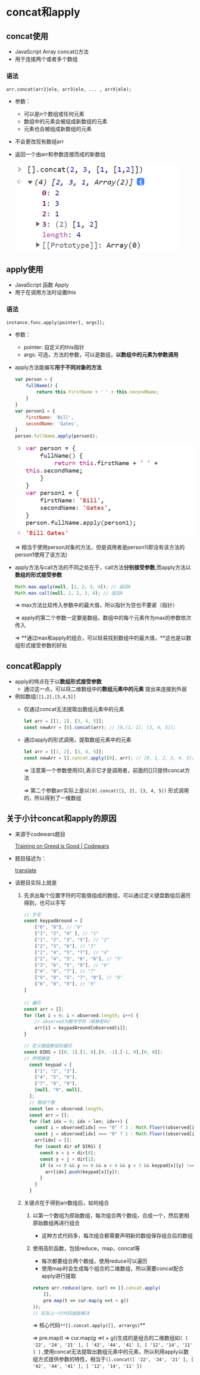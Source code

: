 # concat和apply

## concat使用

- JavaScript Array concat()方法
- 用于连接两个或者多个数组

### 语法

```tsx
arr.concat(arr2|ele, arr3|ele, ... , arrX|ele);
```

- 参数：
    - 可以是n个数组或任何元素
    - 数组中的元素会被组成新数组的元素
    - 元素也会被组成新数组的元素
- 不会更改现有数组arr
- 返回一个由arr和参数连接而成的新数组
    
    ![Untitled](concat%E5%92%8Capply/Untitled.png)
    

## apply使用

- JavaScript 函数 Apply
- 用于在调用方法时设置this

### 语法

```tsx
instance.func.apply(pointer[, args]);
```

- 参数：
    - pointer: 自定义的this指针
    - args: 可选，方法的参数，可以是数组，**以数组中的元素为参数调用**
- apply方法能编写**用于不同对象的方法**
    
    ```jsx
    var person = {
    	fullName() {
    		return this.firstName + ' ' + this.secondName;
    	}
    }
    var person1 = {
    	firstName: 'Bill',
    	secondName: 'Gates',
    }
    person.fullName.apply(person1);
    ```
    
    ![Untitled](concat%E5%92%8Capply/Untitled%201.png)
    
    ⇒ 相当于使用person对象的方法，但是调用者是person1(即没有该方法的person1使用了该方法)
    
- apply方法与call方法的不同之处在于，call方法**分别接受参数**,而apply方法以**数组的形式接受参数**
    
    ```jsx
    Math.max.apply(null, [1, 2, 3, 4]); // 返回4
    Math.max.call(null, 1, 2, 3, 4); // 返回4
    ```
    
    ⇒ max方法比较传入参数中的最大值，所以指针为空也不要紧（指针）
    
    ⇒ apply的第二个参数一定要是数组，数组中的每个元素作为max的参数依次传入
    
    ⇒ **通过max和apply的组合，可以轻易找到数组中的最大值，**这也是以数组形式接受参数的好处
    

## concat和apply

- apply的特点在于以**数组形式接受参数**
    - 通过这一点，可以将二维数组中的**数组元素中的元素** 提出来连接到外层
- 例如数组`[[1,2],[3,4,5]]`
    - 仅通过concat无法提取出数组元素中的元素
        
        ```jsx
        let arr = [[1, 2], [3, 4, 5]];
        const newArr = [0].concat(arr); // [0,[1, 2], [3, 4, 5]];
        ```
        
    - 通过apply的形式调用，提取数组元素中的元素
        
        ```jsx
        let arr = [[1, 2], [3, 4, 5]];
        const newArr = [].concat.apply([0], arr); // [0, 1, 2, 3, 4, 5];
        ```
        
        ⇒ 注意第一个参数使用[0],表示它才是调用者，前面的[]只提供concat方法
        
        ⇒ 第二个参数arr实际上是以`[0].concat([1, 2], [3, 4, 5])` 形式调用的，所以得到了一维数组
        

## 关于小计concat和apply的原因

- 来源于codewars题目
    
    [Training on Greed is Good | Codewars](https://www.codewars.com/kata/5270d0d18625160ada0000e4/train/javascript)
    
- 题目描述为：
    
    [translate](concat%E5%92%8Capply/translate.md)
    
- 该题目实际上就是
    1. 先求出每个位置字符的可能值组成的数组，可以通过定义键盘数组后遍历得到，也可以手写
        
        ```jsx
        // 手写
        const keypadAround = [
        	["0", "8"], // "0"
        	["1", "2", "4" ], // "1"
        	["1", "2", "3", "5"], // "2"
        	["2", "3", "6"], // "3"
        	["1", "4", "5", "7"], // "4"
        	["2", "4", "5", "6", "8"], // "5"
        	["3", "6", "5", "9"], // "6"
        	["4", "8", "7"], // "7"
        	["9", "8", "5", "7", "0"], // "8"
        	["6", "8", "9"], // "9"
        ]
        
        // 遍历
        const arr = [];
        for (let i = 0; i < observed.length; i++) {
        	// observed为数字字符（观察密码）
        	arr[i] = keypadAround[observed[i]]; 
        }
        ```
        
        ```jsx
        // 定义键盘数组后遍历
        const DIRS = [[0, 1],[1, 0],[0, -1],[-1, 0],[0, 0]];
        // 声明键盘
          const keypad = [
            ["1", "2", "3"],
            ["4", "5", "6"],
            ["7", "8", "9"],
            [null, "0", null],
          ];
          // 数组个数
          const len = observed.length;
          const arr = [];
          for (let idx = 0; idx < len; idx++) {
            const i = observed[idx] === "0" ? 3 : Math.floor((observed[idx] - 1) / 3);
            const j = observed[idx] === "0" ? 1 : Math.floor((observed[idx] - 1) % 3);
            arr[idx] = [];
            for (const dir of DIRS) {
              const x = i + dir[0];
              const y = j + dir[1];
              if (x >= 0 && y >= 0 && x < 4 && y < 3 && keypad[x][y] !== null) {
                arr[idx].push(keypad[x][y]);
              }
            }
          }
        ```
        
    2. 关键点在于得到arr数组后，如何组合
        1. 以第一个数组为原始数组，每次组合两个数组，合成一个，然后更相原始数组再进行组合
            - 这种方式代码多，每次组合都需要声明新的数组保存组合后的数组
        2. 使用高阶函数，包括reduce，map，concat等
            - 每次都要组合两个数组，使用reduce可以遍历
            - 使用map时会生成每个组合的二维数组，所以需要concat配合apply进行提取
            
            ```jsx
            return arr.reduce((pre, cur) => [].concat.apply(
            	[], 
            	pre.map(t => cur.map(g =>t + g))
            ));
            // 实际上一行代码就能解决
            ```
            
            ⇒ 核心代码`**[].concat.apply([], arrargs)`** 
            
            ⇒ pre.map(t => cur.map(g =>t + g))生成的是组合的二维数组如`[ [ '22', '24', '21' ], [ '42', '44', '41' ], [ '12', '14', '11' ] ]` ,使用concat无法提取出数组元素中的元素，所以利用apply以数组方式提供参数的特性，相当于`[].concat([ '22', '24', '21' ], [ '42', '44', '41' ], [ '12', '14', '11' ])`
